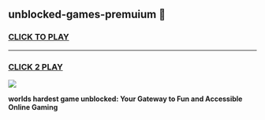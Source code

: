 
## unblocked-games-premuium 👋
<h3>
<a href="https://premium.freeplayer.one?title=unblocked-games-premuium&ref=14F">CLICK TO PLAY</a></h3>
<hr>

<h3>
<a href="https://premium.freeplayer.one?title=unblocked-games-premuium&ref=14F">CLICK 2 PLAY</a>
  
</h3>

<a href="https://premium.freeplayer.one?title=unblocked-games-premuium&ref=12F/"><img src="https://clearcache.store/games.png"></a>


**worlds hardest game unblocked: Your Gateway to Fun and Accessible Online Gaming**
